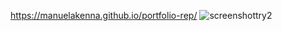 https://manuelakenna.github.io/portfolio-rep/
![screenshottry2](https://user-images.githubusercontent.com/107735377/179628075-73627d34-e98b-4329-b382-0c91c301b0b8.png)
